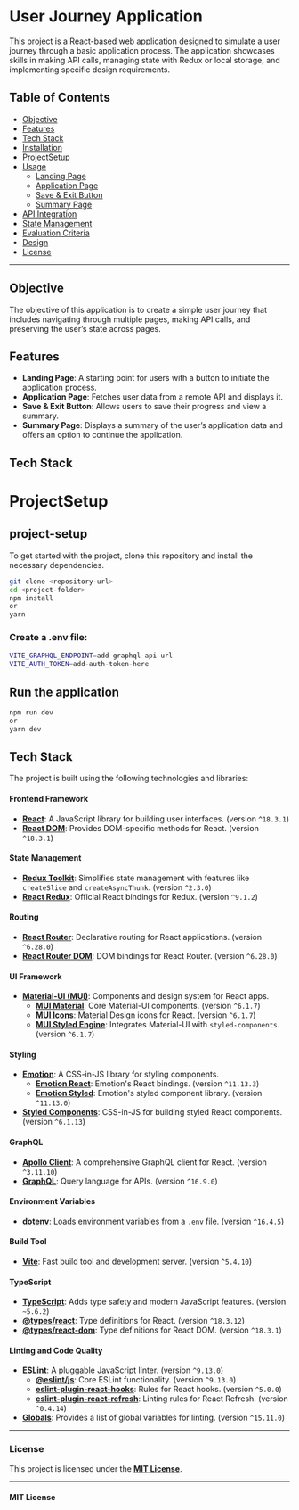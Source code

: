 # User Journey Application

This project is a React-based web application designed to simulate a user journey through a basic application process. The application showcases skills in making API calls, managing state with Redux or local storage, and implementing specific design requirements.

## Table of Contents
- [Objective](#objective)
- [Features](#features)
- [Tech Stack](#tech-stack)
- [Installation](#installation)
- [ProjectSetup](#project-setup)
- [Usage](#usage)
  - [Landing Page](#landing-page)
  - [Application Page](#application-page)
  - [Save & Exit Button](#save--exit-button)
  - [Summary Page](#summary-page)
- [API Integration](#api-integration)
- [State Management](#state-management)
- [Evaluation Criteria](#evaluation-criteria)
- [Design](#design)
- [License](#license)

---

## Objective

The objective of this application is to create a simple user journey that includes navigating through multiple pages, making API calls, and preserving the user’s state across pages.

## Features

- **Landing Page**: A starting point for users with a button to initiate the application process.
- **Application Page**: Fetches user data from a remote API and displays it.
- **Save & Exit Button**: Allows users to save their progress and view a summary.
- **Summary Page**: Displays a summary of the user’s application data and offers an option to continue the application.

## Tech Stack

# ProjectSetup

## project-setup

To get started with the project, clone this repository and install the necessary dependencies.

```bash
git clone <repository-url>
cd <project-folder>
npm install 
or
yarn 
```

### Create a .env file:
```bash
VITE_GRAPHQL_ENDPOINT=add-graphql-api-url
VITE_AUTH_TOKEN=add-auth-token-here
```
## Run the application

```bash
npm run dev
or
yarn dev
```

## Tech Stack

The project is built using the following technologies and libraries:

#### **Frontend Framework**
- **[React](https://reactjs.org/)**: A JavaScript library for building user interfaces. (version `^18.3.1`)
- **[React DOM](https://react.dev/reference/react-dom/components)**: Provides DOM-specific methods for React. (version `^18.3.1`)

#### **State Management**
- **[Redux Toolkit](https://redux-toolkit.js.org/)**: Simplifies state management with features like `createSlice` and `createAsyncThunk`. (version `^2.3.0`)
- **[React Redux](https://react-redux.js.org/)**: Official React bindings for Redux. (version `^9.1.2`)

#### **Routing**
- **[React Router](https://reactrouter.com/)**: Declarative routing for React applications. (version `^6.28.0`)
- **[React Router DOM](https://reactrouter.com/)**: DOM bindings for React Router. (version `^6.28.0`)

#### **UI Framework**
- **[Material-UI (MUI)](https://mui.com/)**: Components and design system for React apps.
  - **[MUI Material](https://mui.com/)**: Core Material-UI components. (version `^6.1.7`)
  - **[MUI Icons](https://mui.com/material-ui/material-icons/)**: Material Design icons for React. (version `^6.1.7`)
  - **[MUI Styled Engine](https://mui.com/system/styled/)**: Integrates Material-UI with `styled-components`. (version `^6.1.7`)

#### **Styling**
- **[Emotion](https://emotion.sh/docs/introduction)**: A CSS-in-JS library for styling components. 
  - **[Emotion React](https://emotion.sh/docs/@emotion/react)**: Emotion's React bindings. (version `^11.13.3`)
  - **[Emotion Styled](https://emotion.sh/docs/@emotion/styled)**: Emotion's styled component library. (version `^11.13.0`)
- **[Styled Components](https://styled-components.com/)**: CSS-in-JS for building styled React components. (version `^6.1.13`)

#### **GraphQL**
- **[Apollo Client](https://www.apollographql.com/docs/react/)**: A comprehensive GraphQL client for React. (version `^3.11.10`)
- **[GraphQL](https://graphql.org/)**: Query language for APIs. (version `^16.9.0`)

#### **Environment Variables**
- **[dotenv](https://github.com/motdotla/dotenv)**: Loads environment variables from a `.env` file. (version `^16.4.5`)

#### **Build Tool**
- **[Vite](https://vitejs.dev/)**: Fast build tool and development server. (version `^5.4.10`)

#### **TypeScript**
- **[TypeScript](https://www.typescriptlang.org/)**: Adds type safety and modern JavaScript features. (version `~5.6.2`)
- **[@types/react](https://www.npmjs.com/package/@types/react)**: Type definitions for React. (version `^18.3.12`)
- **[@types/react-dom](https://www.npmjs.com/package/@types/react-dom)**: Type definitions for React DOM. (version `^18.3.1`)

#### **Linting and Code Quality**
- **[ESLint](https://eslint.org/)**: A pluggable JavaScript linter. (version `^9.13.0`)
  - **[@eslint/js](https://www.npmjs.com/package/@eslint/js)**: Core ESLint functionality. (version `^9.13.0`)
  - **[eslint-plugin-react-hooks](https://www.npmjs.com/package/eslint-plugin-react-hooks)**: Rules for React hooks. (version `^5.0.0`)
  - **[eslint-plugin-react-refresh](https://www.npmjs.com/package/eslint-plugin-react-refresh)**: Linting rules for React Refresh. (version `^0.4.14`)
- **[Globals](https://github.com/sindresorhus/globals)**: Provides a list of global variables for linting. (version `^15.11.0`)

---
### License

This project is licensed under the **[MIT License](./LICENSE)**.

---

#### MIT License



